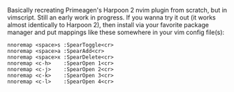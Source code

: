Basically recreating Primeagen's Harpoon 2 nvim plugin from scratch, but in vimscript. Still an early work in progress. If you wanna try it out (it works almost identically to Harpoon 2), then install via your favorite package manager and put mappings like these somewhere in your vim config file(s):

    nnoremap <space>s :SpearToggle<cr>
    nnoremap <space>a :SpearAdd<cr>
    nnoremap <space>x :SpearDelete<cr>
    nnoremap <c-h>    :SpearOpen 1<cr>
    nnoremap <c-j>    :SpearOpen 2<cr>
    nnoremap <c-k>    :SpearOpen 3<cr>
    nnoremap <c-l>    :SpearOpen 4<cr>

